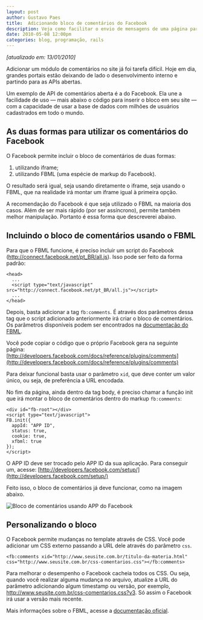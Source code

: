 ```yaml
---
layout: post
author: Gustavo Paes
title:  Adicionando bloco de comentários do Facebook
description: Veja como facilitar o envio de mensagens de uma página par outra usando o conceito da variável "flash", do Rails.
date: 2010-05-08 12:00pm
categories: blog, programação, rails
---
```


_[atualizado em: 13/01/2010]_

Adicionar um módulo de comentários no site já foi tarefa difícil. Hoje em dia, grandes portais estão deixando de lado o desenvolvimento interno e partindo para as APIs abertas.

Um exemplo de API de comentários aberta é a do Facebook. Ela une a facilidade de uso &#8212; mais abaixo o código para inserir o bloco em seu site &#8212; com a capacidade de usar a base de dados com milhões de usuários cadastrados em todo o mundo.

## As duas formas para utilizar os comentários do Facebook

O Facebook permite incluir o bloco de comentários de duas formas:

1. utilizando iframe;
2. utilizando FBML (uma espécie de markup do Facebook).

O resultado será igual, seja usando diretamente o iframe, seja usando o FBML, que na realidade irá montar um iframe igual à primeira opção.

A recomendação do Facebook é que seja utilizado o FBML na maioria dos casos. Além de ser mais rápido (por ser assíncrono), permite também melhor manipulação. Portanto é essa forma que descreverei abaixo.

## Incluindo o bloco de comentários usando o FBML

Para que o FBML funcione, é preciso incluir um script do Facebook (http://connect.facebook.net/pt_BR/all.js). Isso pode ser feito da forma padrão:

    <head>
      ...    
      <script type="text/javascript" src="http://connect.facebook.net/pt_BR/all.js"></script>
      ...
    </head>

Depois, basta adicionar a tag `fb:comments`. É através dos parâmetros dessa tag que o script adicionado anteriormente irá criar o bloco de comentários. Os parâmetros disponíveis podem ser encontrados na [documentação do FBML](http://developers.facebook.com/docs/reference/fbml/comments/).

Você pode copiar o código que o próprio Facebook gera na seguinte página: [http://developers.facebook.com/docs/reference/plugins/comments](http://developers.facebook.com/docs/reference/plugins/comments)

Para deixar funcional basta usar o parâmetro `xid`, que deve conter um valor único, ou seja, de preferência a URL encodada.

No fim da página, ainda dentro da tag body, é preciso chamar a função init que irá montar o bloco de comentários dentro do markup `fb:comments`:

    <div id="fb-root"></div>
    <script type="text/javascript">
    FB.init({
      appId: "APP ID",
      status: true,
      cookie: true,
      xfbml: true
    });
    </script>

O APP ID deve ser trocado pelo APP ID da sua aplicação. Para conseguir um, acesse: [http://developers.facebook.com/setup/](http://developers.facebook.com/setup/)

Feito isso, o bloco de comentários já deve funcionar, como na imagem abaixo.

![](//gustavopaes.net/images/posts/2010/05/bloco-de-comentario.gif "Bloco de comentários usando APP do Facebook")

## Personalizando o bloco

O Facebook permite mudanças no template através de CSS. Você pode adicionar um CSS externo passando a URL dele através do parâmetro `css`.

    <fb:comments xid="http://www.seusite.com.br/titulo-da-materia.html" css="http://www.seusite.com.br/css-comentarios.css"></fb:comments>

Para melhorar o desempenho o Facebook cacheia todos os CSS. Ou seja, quando você realizar alguma mudança no arquivo, atualize a URL do parâmetro adicionando algum timestamp ou versão, por exemplo, http://www.seusite.com.br/css-comentarios.css?v3. Só assim o Facebook irá usar a versão mais recente.

Mais informações sobre o FBML, acesse a [documentação oficial](http://developers.facebook.com/docs/reference/fbml/).


